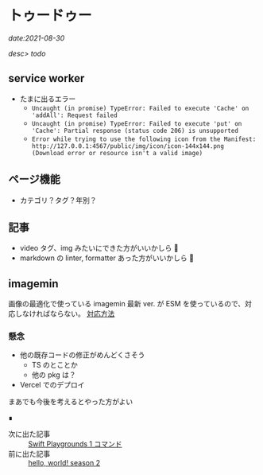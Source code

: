 # トゥードゥー

*date:2021-08-30*

*desc> todo*

## service worker
- たまに出るエラー
  - `Uncaught (in promise) TypeError: Failed to execute 'Cache' on 'addAll': Request failed`
  - `Uncaught (in promise) TypeError: Failed to execute 'put' on 'Cache': Partial response (status code 206) is unsupported`
  - `Error while trying to use the following icon from the Manifest: http://127.0.0.1:4567/public/img/icon/icon-144x144.png (Download error or resource isn't a valid image)`

## ページ機能
- カテゴリ？タグ？年別？

## 記事
- video タグ、img みたいにできた方がいいかしら 🤔
- markdown の linter, formatter あった方がいいかしら 🤔

## imagemin
画像の最適化で使っている imagemin 最新 ver. が ESM を使っているので、対応しなければならない。
[対応方法](https://gist.github.com/sindresorhus/a39789f98801d908bbc7ff3ecc99d99c)

### 懸念
- 他の既存コードの修正がめんどくさそう
  - TS のとことか
  - 他の pkg は？
- Vercel でのデプロイ

まあでも今後を考えるとやった方がよい
<footer class="post-footer">&#8718;</footer><nav class="post-recent"><dl><dt>次に出た記事</dt><dd><a href="swift-playgrounds-1">Swift Playgrounds 1 コマンド</a></dd><dt>前に出た記事</dt><dd><a href="hello-world!-season-2">hello, world! season 2</a></dd></dl></nav>